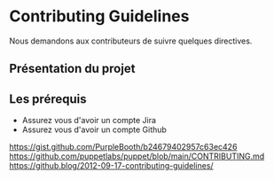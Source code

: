 # Contributing Guidelines
Nous demandons aux contributeurs de suivre quelques directives.

## Présentation du projet

## Les prérequis
- Assurez vous d'avoir un compte Jira
- Assurez vous d'avoir un compte Github


https://gist.github.com/PurpleBooth/b24679402957c63ec426
https://github.com/puppetlabs/puppet/blob/main/CONTRIBUTING.md
https://github.blog/2012-09-17-contributing-guidelines/

